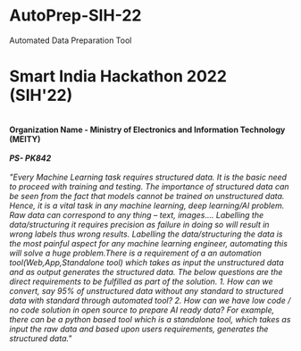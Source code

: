 # AutoPrep-SIH-22

Automated Data Preparation Tool
</br>
# Smart India Hackathon 2022 (SIH'22)
</br>
<b>Organization Name - Ministry of Electronics and
Information Technology (MEITY)</b>
</br>
</br>
<b>
<i>PS- PK842
</b>
</br>
</br>
"Every Machine Learning task requires structured data. It is the basic need to proceed with training and testing. The importance of structured data can be seen from the fact that models cannot be trained on unstructured data. Hence, it is a vital task in any machine learning, deep learning/AI problem. Raw data can correspond to any thing – text, images…. Labelling the data/structuring it requires precision as failure in doing so will result in wrong labels thus wrong results. Labelling the data/structuring the data is the most painful aspect for any machine learning engineer, automating this will solve a huge problem.There is a requirement of a an automation tool(Web,App,Standalone tool) which takes as input the unstructured data and as output generates the structured data. The below questions are the direct requirements to be fulfilled as part of the solution. 1. How can we convert, say 95% of unstructured data without any standard to structured data with standard through automated tool? 2. How can we have low code / no code solution in open source to prepare AI ready data? For example, there can be a python based tool which is a standalone tool, which takes as input the raw data and based upon users requirements, generates the structured data."
</i>
</br>
